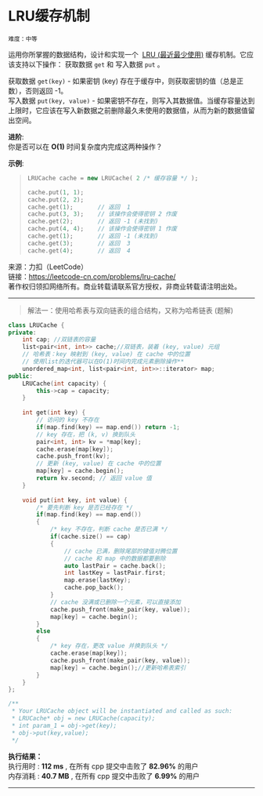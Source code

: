# LRU缓存机制 #  
`难度：中等` 

运用你所掌握的数据结构，设计和实现一个  [LRU (最近最少使用)](https://baike.baidu.com/item/LRU) 缓存机制。它应该支持以下操作： 获取数据 `get` 和 写入数据 `put` 。  

获取数据 `get(key)` - 如果密钥 (key) 存在于缓存中，则获取密钥的值（总是正数），否则返回 -1。  
写入数据 `put(key, value)` - 如果密钥不存在，则写入其数据值。当缓存容量达到上限时，它应该在写入新数据之前删除最久未使用的数据值，从而为新的数据值留出空间。  

**进阶**:  
你是否可以在 **O(1)** 时间复杂度内完成这两种操作？

**示例**:  
>```C++  
>LRUCache cache = new LRUCache( 2 /* 缓存容量 */ );
>
>cache.put(1, 1);
>cache.put(2, 2);
>cache.get(1);       // 返回  1
>cache.put(3, 3);    // 该操作会使得密钥 2 作废
>cache.get(2);       // 返回 -1 (未找到)
>cache.put(4, 4);    // 该操作会使得密钥 1 作废
>cache.get(1);       // 返回 -1 (未找到)
>cache.get(3);       // 返回  3
>cache.get(4);       // 返回  4
>```

来源：力扣（LeetCode）  
链接：https://leetcode-cn.com/problems/lru-cache/  
著作权归领扣网络所有。商业转载请联系官方授权，非商业转载请注明出处。  

---  
>解法一：使用哈希表与双向链表的组合结构，又称为哈希链表 (题解)  

```C++  
class LRUCache {
private:
    int cap; //双链表的容量
    list<pair<int, int>> cache;//双链表，装着 (key, value) 元组
    // 哈希表：key 映射到 (key, value) 在 cache 中的位置
    // 使用list的迭代器可以在O(1)时间内完成元素删除操作**
    unordered_map<int, list<pair<int, int>>::iterator> map;
public:
    LRUCache(int capacity) {
        this->cap = capacity; 
    }
    
    int get(int key) {
        // 访问的 key 不存在
        if(map.find(key) == map.end()) return -1;
        // key 存在，把 (k, v) 换到队头
        pair<int, int> kv = *map[key];
        cache.erase(map[key]);
        cache.push_front(kv);
        // 更新 (key, value) 在 cache 中的位置
        map[key] = cache.begin();
        return kv.second; // 返回 value 值
    }
    
    void put(int key, int value) {
        /* 要先判断 key 是否已经存在 */
        if(map.find(key) == map.end())
        {
            /* key 不存在，判断 cache 是否已满 */ 
            if(cache.size() == cap)
            {
                // cache 已满，删除尾部的键值对腾位置
                // cache 和 map 中的数据都要删除
                auto lastPair = cache.back();
                int lastKey = lastPair.first;
                map.erase(lastKey);
                cache.pop_back();
            }
            // cache 没满或已删除一个元素，可以直接添加
            cache.push_front(make_pair(key, value));
            map[key] = cache.begin();
        }
        else
        {
            /* key 存在，更改 value 并换到队头 */
            cache.erase(map[key]);
            cache.push_front(make_pair(key, value));
            map[key] = cache.begin();//更新哈希表索引
        }
    }
};

/**
 * Your LRUCache object will be instantiated and called as such:
 * LRUCache* obj = new LRUCache(capacity);
 * int param_1 = obj->get(key);
 * obj->put(key,value);
 */
```  

**执行结果：**  
执行用时 : **112 ms** , 在所有 cpp 提交中击败了 **82.96%** 的用户  
内存消耗 : **40.7 MB** , 在所有 cpp 提交中击败了 **6.99%** 的用户  

---  